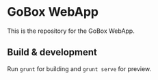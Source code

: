 # GoBox WebApp

This is the repository for the GoBox WebApp.

## Build & development

Run `grunt` for building and `grunt serve` for preview.